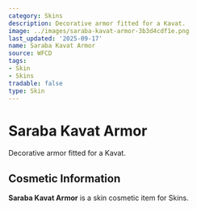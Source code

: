 ```yaml
---
category: Skins
description: Decorative armor fitted for a Kavat.
image: ../images/saraba-kavat-armor-3b3d4cdf1e.png
last_updated: '2025-09-17'
name: Saraba Kavat Armor
source: WFCD
tags:
- Skin
- Skins
tradable: false
type: Skin
---
```


# Saraba Kavat Armor

Decorative armor fitted for a Kavat.

## Cosmetic Information

**Saraba Kavat Armor** is a skin cosmetic item for Skins.

